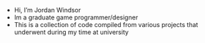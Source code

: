 - Hi, I’m Jordan Windsor
- Im a graduate game programmer/designer
- This is a collection of code compiled from various projects that underwent during my time at university
